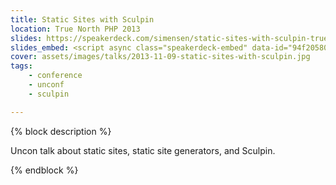 ```yaml
---
title: Static Sites with Sculpin
location: True North PHP 2013
slides: https://speakerdeck.com/simensen/static-sites-with-sculpin-truenorth-php-november-2013
slides_embed: <script async class="speakerdeck-embed" data-id="94f205802bac0131f29b6a06e9254d57" data-ratio="1.33333333333333" src="//speakerdeck.com/assets/embed.js"></script>
cover: assets/images/talks/2013-11-09-static-sites-with-sculpin.jpg
tags:
    - conference
    - unconf
    - sculpin

---
```

{% block description %}

Uncon talk about static sites, static site generators, and Sculpin.

{% endblock %}
